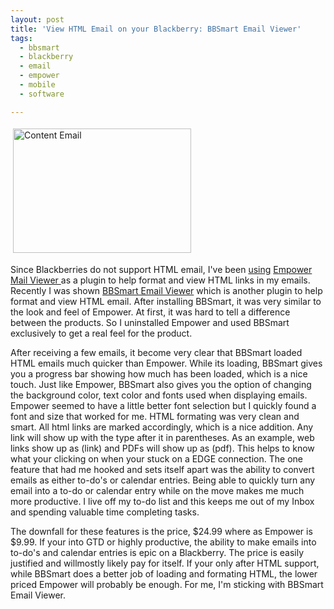 ```yaml
---
layout: post
title: 'View HTML Email on your Blackberry: BBSmart Email Viewer'
tags:
  - bbsmart
  - blackberry
  - email
  - empower
  - mobile
  - software

---
```


<img src="http://www.the8thsign.com/wp-content/uploads/2007/09/content-email.png" alt="Content Email" border="0" height="199" hspace="4" vspace="4" width="285" />

Since Blackberries do not support HTML email, I've been <a href="http://www.the8thsign.com/2007/06/28/view-html-email-on-your-blackberry/">using</a> <a href="http://www.mobylo.com/fullDesc.php?p=7">Empower Mail Viewer </a>as a plugin to help format and view HTML links in my emails. Recently I was shown <a href="http://mobihand.com/product.asp?id=12362">BBSmart Email Viewer</a> which is another plugin to help format and view HTML email. After installing BBSmart, it was very similar to the look and feel of Empower. At first, it was hard to tell a difference between the products. So I uninstalled Empower and used BBSmart exclusively to get a real feel for the product.

After receiving a few emails, it become very clear that BBSmart loaded HTML emails much quicker than Empower. While its loading, BBSmart gives you a progress bar showing how much has been loaded, which is a nice touch.  Just like  Empower, BBSmart also gives you the option of changing the background color, text color and fonts used when displaying emails. Empower seemed to have a little better font selection but I quickly found a font and size that worked for me. HTML formating was very clean and smart. All html links are marked accordingly, which is a nice addition. Any link will show up with the type after it in parentheses.  As an example, web links show up as (link) and PDFs will show up as (pdf). This helps to know what your clicking on when your stuck on a EDGE connection. The one feature that had me hooked and sets itself apart was the ability to convert emails as either to-do's or calendar entries. Being able to quickly turn any email into a to-do or calendar entry while on the move makes me much more productive. I live off my to-do list and this keeps me out of my Inbox and spending valuable time completing tasks.

The downfall for these features is the price, $24.99 where as Empower is $9.99. If your into GTD or highly productive, the ability to make emails into to-do's and calendar entries is epic on a Blackberry.  The price is easily justified and willmostly likely pay for itself. If your only after HTML support, while BBSmart does a better job of loading and formating HTML, the lower priced Empower will probably be enough. For me, I'm sticking with BBSmart Email Viewer.
